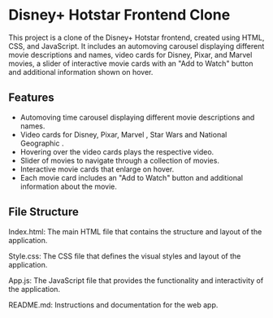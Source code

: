 # Disney+ Hotstar Frontend Clone

This project is a clone of the Disney+ Hotstar frontend, created using HTML, CSS, and JavaScript. It includes an automoving carousel displaying different movie descriptions and names, video cards for Disney, Pixar, and Marvel movies, a slider of  interactive movie cards with an "Add to Watch" button and additional information shown on hover.


## Features

- Automoving time carousel displaying different movie descriptions and names.
- Video cards for Disney, Pixar, Marvel , Star Wars and National Geographic .
- Hovering over the video cards plays the respective video.
- Slider of movies to navigate through a collection of movies.
- Interactive movie cards that enlarge on hover.
- Each movie card includes an "Add to Watch" button and additional information about the movie.

## File Structure
Index.html: The main HTML file that contains the structure and layout of the application.

Style.css: The CSS file that defines the visual styles and layout of the application.

App.js: The JavaScript file that provides the functionality and interactivity of the application.

README.md: Instructions and documentation for the web app.


